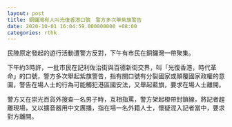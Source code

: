 ```yaml
---
layout: post
title: 銅鑼灣有人叫光復香港口號　警方多次舉紫旗警告
date: 2020-10-01 16:04:59.000000000 +08:00
categories: rthk
---
```


民陣原定發起的遊行活動遭警方反對，下午有市民在銅鑼灣一帶聚集。

下午約3時許，一批市民在記利佐治街與百德新街交界，叫「光復香港，時代革命」的口號，警方多次舉起紫旗警告，指有關口號有分裂國家或顛覆國家政權的意圖，警告在場人士的行為可能觸犯港區國安法，又舉起藍旗，要求在場人士離開。

警方又在崇光百貨外搜查一名男子時，互相指罵，警方架起橙帶封鎖線，將記者趕離現場，又以擴音器用中文廣播，指在場一名外籍人士，懷疑混入記者當中，要求對方離開。
